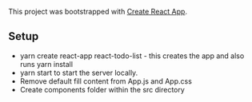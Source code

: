 This project was bootstrapped with [Create React App](https://github.com/facebookincubator/create-react-app).

## Setup
- yarn create react-app react-todo-list - this creates the app and also runs yarn install
- yarn start to start the server locally.
- Remove default fill content from App.js and App.css
- Create components folder within the src directory

